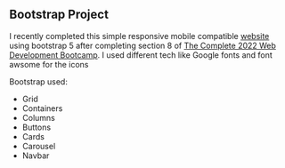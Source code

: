 ## Bootstrap Project

I recently completed this simple responsive mobile compatible [website](https://fulanii.github.io/Bootstrap-project/) using bootstrap 5 after completing section 8 of [The Complete 2022 Web Development Bootcamp](https://www.udemy.com/course/the-complete-web-development-bootcamp/). I used different tech like Google fonts and font awsome for the icons

Bootstrap used:
 <ul>
  <li> Grid </li>
  <li> Containers </li>
  <li> Columns </li>
  <li> Buttons </li>
  <li> Cards </li>
  <li> Carousel </li>
  <li> Navbar </li>
</ul>
